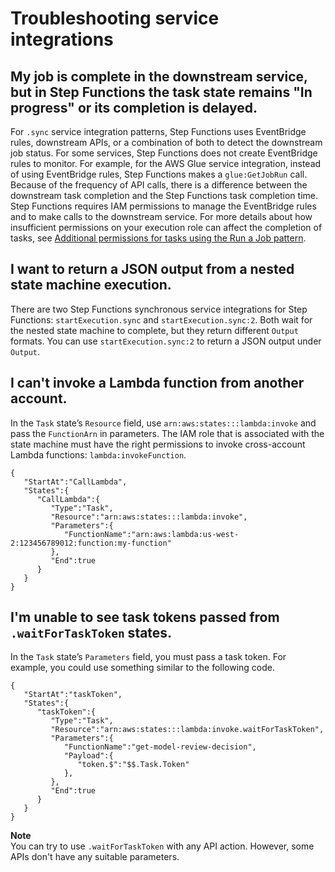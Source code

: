 # Troubleshooting service integrations<a name="troubleshooting-service-integrations"></a>

## My job is complete in the downstream service, but in Step Functions the task state remains "In progress" or its completion is delayed\.<a name="troubleshooting-service-integrations-task-delay"></a>

For `.sync` service integration patterns, Step Functions uses EventBridge rules, downstream APIs, or a combination of both to detect the downstream job status\. For some services, Step Functions does not create EventBridge rules to monitor\. For example, for the AWS Glue service integration, instead of using EventBridge rules, Step Functions makes a `glue:GetJobRun` call\. Because of the frequency of API calls, there is a difference between the downstream task completion and the Step Functions task completion time\. Step Functions requires IAM permissions to manage the EventBridge rules and to make calls to the downstream service\. For more details about how insufficient permissions on your execution role can affect the completion of tasks, see [Additional permissions for tasks using the Run a Job pattern](service-integration-iam-templates.md#connect-iam-sync-async)\. 

## I want to return a JSON output from a nested state machine execution\.<a name="troubleshooting-service-integrations-json-from-nested"></a>

There are two Step Functions synchronous service integrations for Step Functions: `startExecution.sync` and `startExecution.sync:2`\. Both wait for the nested state machine to complete, but they return different `Output` formats\. You can use `startExecution.sync:2` to return a JSON output under `Output`\. 

## I can't invoke a Lambda function from another account\.<a name="troubleshooting-service-integrations-invoke-lambda-from-account"></a>

In the `Task` state’s `Resource` field, use `arn:aws:states:::lambda:invoke` and pass the `FunctionArn` in parameters\. The IAM role that is associated with the state machine must have the right permissions to invoke cross\-account Lambda functions: `lambda:invokeFunction`\. 

```
{  
   "StartAt":"CallLambda",
   "States":{  
      "CallLambda":{  
         "Type":"Task",
         "Resource":"arn:aws:states:::lambda:invoke",
         "Parameters":{  
            "FunctionName":"arn:aws:lambda:us-west-2:123456789012:function:my-function"
         },
         "End":true
      }
   }
}
```

## I'm unable to see task tokens passed from `.waitForTaskToken` states\.<a name="troubleshooting-service-integrations-unable-to-see-task-tokens"></a>

 In the `Task` state’s `Parameters` field, you must pass a task token\. For example, you could use something similar to the following code\.

```
{  
   "StartAt":"taskToken",
   "States":{  
      "taskToken":{  
         "Type":"Task",
         "Resource":"arn:aws:states:::lambda:invoke.waitForTaskToken",
         "Parameters":{  
            "FunctionName":"get-model-review-decision",
            "Payload":{  
               "token.$":"$$.Task.Token"
            },
         },
         "End":true
      }
   }
}
```

**Note**  
You can try to use `.waitForTaskToken` with any API action\. However, some APIs don't have any suitable parameters\.